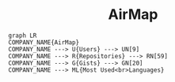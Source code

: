 <h1 align="center">AirMap</h1>

```mermaid
graph LR
COMPANY_NAME{AirMap}
COMPANY_NAME ---> U{Users} ---> UN[9]
COMPANY_NAME ---> R{Repositories} ---> RN[59]
COMPANY_NAME ---> G{Gists} ---> GN[20]
COMPANY_NAME ---> ML{Most Used<br>Languages}
```
